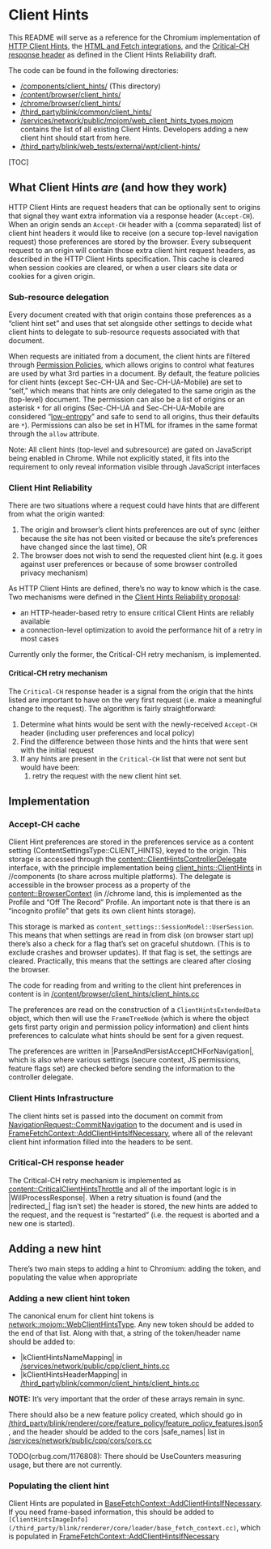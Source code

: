 # Client Hints

This README will serve as a reference for the Chromium implementation of [HTTP Client Hints](https://www.rfc-editor.org/rfc/rfc8942.html), the [HTML and Fetch integrations](https://wicg.github.io/client-hints-infrastructure), and the [Critical-CH response header](https://tools.ietf.org/html/draft-davidben-http-client-hint-reliability) as defined in the Client Hints Reliability draft.

The code can be found in the following directories:

*   [/components/client_hints/] (This directory)
*   [/content/browser/client_hints/]
*   [/chrome/browser/client_hints/]
*   [/third_party/blink/common/client_hints/]
*   [/services/network/public/mojom/web_client_hints_types.mojom] contains the list of all existing Client Hints. Developers adding a new client hint should start from here.
*   [/third_party/blink/web_tests/external/wpt/client-hints/]

[TOC]

## What Client Hints *are* (and how they work)

HTTP Client Hints are request headers that can be optionally sent to origins that signal they want extra information via a response header (`Accept-CH`). When an origin sends an `Accept-CH` header with a (comma separated) list of client hint headers it would like to receive (on a secure top-level navigation request) those preferences are stored by the browser. Every subsequent request to an origin will contain those extra client hint request headers, as described in the HTTP Client Hints specification. This cache is cleared when session cookies are cleared, or when a user clears site data or cookies for a given origin.

### Sub-resource delegation

Every document created with that origin contains those preferences as a “client hint set” and uses that set alongside other settings to decide what client hints to delegate to sub-resource requests associated with that document.

When requests are initiated from a document, the client hints are filtered through [Permission Policies](https://w3c.github.io/webappsec-permissions-policy/), which allows origins to control what features are used by what 3rd parties in a document. By default, the feature policies for client hints (except Sec-CH-UA and Sec-CH-UA-Mobile) are set to “self,” which means that hints are only delegated to the same origin as the (top-level) document. The permission can also be a list of origins or an asterisk `*` for all origins (Sec-CH-UA and Sec-CH-UA-Mobile are considered “[low-entropy](https://wicg.github.io/client-hints-infrastructure/#low-entropy-hint-table)” and safe to send to all origins, thus their defaults are `*`). Permissions can also be set in HTML for iframes in the same format through the `allow` attribute.

Note: All client hints (top-level and subresource) are gated on JavaScript being enabled in Chrome. While not explicitly stated, it fits into the requirement to only reveal information visible through JavaScript interfaces

### Client Hint Reliability

There are two situations where a request could have hints that are different from what the origin wanted:

1. The origin and browser’s client hints preferences are out of sync (either because the site has not been visited or because the site’s preferences have changed since the last time), OR
2. The browser does not wish to send the requested client hint (e.g. it goes against user preferences or because of some browser controlled privacy mechanism)

As HTTP Client Hints are defined, there’s no way to know which is the case. Two mechanisms were defined in the [Client Hints Reliability proposal](https://tools.ietf.org/html/draft-davidben-http-client-hint-reliability):

*   an HTTP-header-based retry to ensure critical Client Hints are reliably available
*   a connection-level optimization to avoid the performance hit of a retry in most cases

Currently only the former, the Critical-CH retry mechanism, is implemented.

#### Critical-CH retry mechanism

The `Critical-CH` response header is a signal from the origin that the hints listed are important to have on the very first request (i.e. make a meaningful change to the request). The algorithm is fairly straightforward:

1. Determine what hints would be sent with the newly-received `Accept-CH` header (including user preferences and local policy)
2. Find the difference between those hints and the hints that were sent with the initial request
3. If any hints are present in the `Critical-CH` list that were not sent but would have been:
    1. retry the request with the new client hint set.

## Implementation

### Accept-CH cache

Client Hint preferences are stored in the preferences service as a content setting  (ContentSettingsType::CLIENT_HINTS), keyed to the origin. This storage is accessed through the [content::ClientHintsControllerDelegate] interface, with the principle implementation being [client_hints::ClientHints] in //components (to share across multiple platforms). The delegate is accessible in the browser process as a property of the [content::BrowserContext] (in //chrome land, this is implemented as the Profile and “Off The Record” Profile. An important note is that there is an “incognito profile” that gets its own client hints storage).

This storage is marked as `content_settings::SessionModel::UserSession`. This means that when settings are read in from disk (on browser start up) there’s also a check for a flag that’s set on graceful shutdown. (This is to exclude crashes and browser updates). If that flag is set, the settings are cleared. Practically, this means that the settings are cleared after closing the browser.

The code for reading from and writing to the client hint preferences in content is in [/content/browser/client_hints/client_hints.cc]

The preferences are read on the construction of a `ClientHintsExtendedData` object, which then will use the `FrameTreeNode` (which is where the object gets first party origin and permission policy information) and client hints preferences to calculate what hints should be sent for a given request.

The preferences are written in |ParseAndPersistAcceptCHForNavigation|, which is also where various settings (secure context, JS permissions, feature flags set) are checked before sending the information to the controller delegate.

### Client Hints Infrastructure

The client hints set is passed into the document on commit from [NavigationRequest::CommitNavigation](/content/browser/renderer_host/navigation_request.cc) to the document and is used in [FrameFetchContext::AddClientHintsIfNecessary](third_party/blink/renderer/core/loader/frame_fetch_context.cc), where all of the relevant client hint information filled into the headers to be sent.

### Critical-CH response header

The Critical-CH retry mechanism is implemented as [content::CriticalClientHintsThrottle] and all of the important logic is in |WillProcessResponse|. When a retry situation is found (and the |redirected_| flag isn’t set) the header is stored, the new hints are added to the request, and the request is “restarted” (i.e. the request is aborted and a new one is started).

## Adding a new hint

There’s two main steps to adding a hint to Chromium: adding the token, and populating the value when appropriate

### Adding a new client hint token

The canonical enum for client hint tokens is [network::mojom::WebClientHintsType]. Any new token should be added to the end of that list. Along with that, a string of the token/header name should be added to:

*   |kClientHintsNameMapping| in [/services/network/public/cpp/client_hints.cc]
*   |kClientHintsHeaderMapping| in [/third_party/blink/common/client_hints/client_hints.cc]

**NOTE:** It’s very important that the order of these arrays remain in sync.

There should also be a new feature policy created, which should go in [/third_party/blink/renderer/core/feature_policy/feature_policy_features.json5](/third_party/blink/renderer/core/feature_policy/feature_policy_features.json5), and the header should be added to the cors |safe_names| list in [/services/network/public/cpp/cors/cors.cc](/services/network/public/cpp/cors/cors.cc)

TODO(crbug.com/1176808): There should be UseCounters measuring usage, but there are not currently.

### Populating the client hint

Client Hints are populated in [BaseFetchContext::AddClientHintsIfNecessary](/third_party/blink/renderer/core/loader/base_fetch_context.cc). If you need frame-based information, this should be added to `[ClientHintsImageInfo](/third_party/blink/renderer/core/loader/base_fetch_context.cc)`, which is populated in [FrameFetchContext::AddClientHintsIfNecessary](/third_party/blink/renderer/core/loader/frame_fetch_context.cc)

<!-- links -->
[/components/client_hints/]: /components/client_hints/
[/content/browser/client_hints/]: /content/browser/client_hints/
[/chrome/browser/client_hints/]: /chrome/browser/client_hints/
[/third_party/blink/common/client_hints/]: /third_party/blink/common/client_hints/
[/services/network/public/mojom/web_client_hints_types.mojom]: /services/network/public/mojom/web_client_hints_types.mojom
[/third_party/blink/web_tests/external/wpt/client-hints/]: /third_party/blink/web_tests/external/wpt/client-hints/
[content::ClientHintsControllerDelegate]: /content/public/browser/client_hints_controller_delegate.h
[client_hints::ClientHints]: /components/client_hints/browser/client_hints.h
[content::BrowserContext]: /content/public/browser/browser_context.h
[/content/browser/client_hints/client_hints.cc]: /content/browser/client_hints/client_hints.cc
[content::CriticalClientHintsThrottle]: /content/browser/client_hints/critical_client_hints_throttle.h
[network::mojom::WebClientHintsType]: /services/network/public/mojom/web_client_hints_types.mojom
[/services/network/public/cpp/client_hints.cc]: /services/network/public/cpp/client_hints.cc
[/third_party/blink/common/client_hints/client_hints.cc]: /third_party/blink/common/client_hints/client_hints.cc
